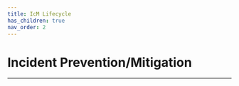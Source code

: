 ```yaml
---
title: IcM Lifecycle
has_children: true
nav_order: 2
---
```



# Incident Prevention/Mitigation

---
